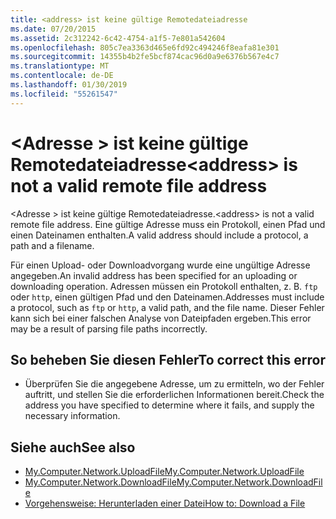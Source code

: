 ```yaml
---
title: <address> ist keine gültige Remotedateiadresse
ms.date: 07/20/2015
ms.assetid: 2c312242-6c42-4754-a1f5-7e801a542604
ms.openlocfilehash: 805c7ea3363d465e6fd92c494246f8eafa81e301
ms.sourcegitcommit: 14355b4b2fe5bcf874cac96d0a9e6376b567e4c7
ms.translationtype: MT
ms.contentlocale: de-DE
ms.lasthandoff: 01/30/2019
ms.locfileid: "55261547"
---
```

# <a name="address-is-not-a-valid-remote-file-address"></a><span data-ttu-id="ce955-102">\<Adresse > ist keine gültige Remotedateiadresse</span><span class="sxs-lookup"><span data-stu-id="ce955-102">\<address> is not a valid remote file address</span></span>
<span data-ttu-id="ce955-103">\<Adresse > ist keine gültige Remotedateiadresse.</span><span class="sxs-lookup"><span data-stu-id="ce955-103">\<address> is not a valid remote file address.</span></span> <span data-ttu-id="ce955-104">Eine gültige Adresse muss ein Protokoll, einen Pfad und einen Dateinamen enthalten.</span><span class="sxs-lookup"><span data-stu-id="ce955-104">A valid address should include a protocol, a path and a filename.</span></span>  
  
 <span data-ttu-id="ce955-105">Für einen Upload- oder Downloadvorgang wurde eine ungültige Adresse angegeben.</span><span class="sxs-lookup"><span data-stu-id="ce955-105">An invalid address has been specified for an uploading or downloading operation.</span></span> <span data-ttu-id="ce955-106">Adressen müssen ein Protokoll enthalten, z. B. `ftp` oder `http`, einen gültigen Pfad und den Dateinamen.</span><span class="sxs-lookup"><span data-stu-id="ce955-106">Addresses must include a protocol, such as `ftp` or `http`, a valid path, and the file name.</span></span> <span data-ttu-id="ce955-107">Dieser Fehler kann sich bei einer falschen Analyse von Dateipfaden ergeben.</span><span class="sxs-lookup"><span data-stu-id="ce955-107">This error may be a result of parsing file paths incorrectly.</span></span>  
  
## <a name="to-correct-this-error"></a><span data-ttu-id="ce955-108">So beheben Sie diesen Fehler</span><span class="sxs-lookup"><span data-stu-id="ce955-108">To correct this error</span></span>  
  
-   <span data-ttu-id="ce955-109">Überprüfen Sie die angegebene Adresse, um zu ermitteln, wo der Fehler auftritt, und stellen Sie die erforderlichen Informationen bereit.</span><span class="sxs-lookup"><span data-stu-id="ce955-109">Check the address you have specified to determine where it fails, and supply the necessary information.</span></span>  
  
## <a name="see-also"></a><span data-ttu-id="ce955-110">Siehe auch</span><span class="sxs-lookup"><span data-stu-id="ce955-110">See also</span></span>
- [<span data-ttu-id="ce955-111">My.Computer.Network.UploadFile</span><span class="sxs-lookup"><span data-stu-id="ce955-111">My.Computer.Network.UploadFile</span></span>](xref:Microsoft.VisualBasic.Devices.Network.UploadFile%2A)
- [<span data-ttu-id="ce955-112">My.Computer.Network.DownloadFile</span><span class="sxs-lookup"><span data-stu-id="ce955-112">My.Computer.Network.DownloadFile</span></span>](xref:Microsoft.VisualBasic.Devices.Network.DownloadFile%2A)
- [<span data-ttu-id="ce955-113">Vorgehensweise: Herunterladen einer Datei</span><span class="sxs-lookup"><span data-stu-id="ce955-113">How to: Download a File</span></span>](../../visual-basic/developing-apps/programming/computer-resources/how-to-download-a-file.md)

